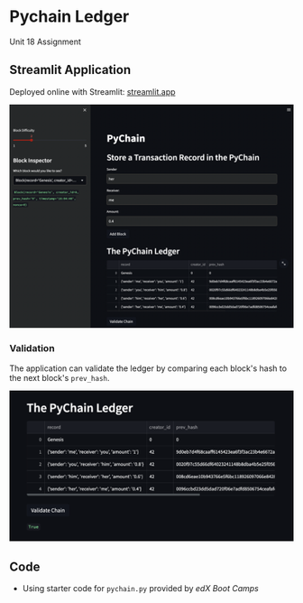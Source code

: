 # Pychain Ledger

Unit 18 Assignment

## Streamlit Application

Deployed online with Streamlit: [streamlit.app](https://juil-pychainledger-pychain-5di3td.streamlit.app/)

![Streamlit application](img/streamlit-application.png)

### Validation

The application can validate the ledger by comparing each block's hash to the next block's `prev_hash`.

![Validate Chain](img/pychain-validation.png)

## Code

* Using starter code for `pychain.py` provided by *edX Boot Camps*
